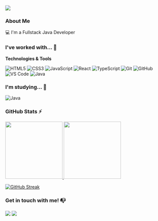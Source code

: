<h1>
  <img src="https://readme-typing-svg.herokuapp.com?font=Poppins&weight=500&size=24&duration=2000&pause=3000&color=9370DB&center=false&vCenter=true&random=false&width=485&height=25&lines=Hello!+My+name+is+Guilherme+Oliveira%F0%9F%91%8B" />
</h1>

### About Me

💻 I'm a Fullstack Java Developer



### I've worked with... 🔧

**Technologies & Tools**



![HTML5](https://img.shields.io/badge/html5-%23E34F26.svg?style=for-the-badge&logo=html5&logoColor=white)
![CSS3](https://img.shields.io/badge/css3-%231572B6.svg?style=for-the-badge&logo=css3&logoColor=white)
![JavaScript](https://img.shields.io/badge/javascript-%23323330.svg?style=for-the-badge&logo=javascript&logoColor=%23F7DF1E)
![React](https://img.shields.io/badge/react-%2320232a.svg?style=for-the-badge&logo=react&logoColor=%2361DAFB)
![TypeScript](https://img.shields.io/badge/typescript-%23007ACC.svg?style=for-the-badge&logo=typescript&logoColor=white)
![Git](https://img.shields.io/badge/git-%23F05033.svg?style=for-the-badge&logo=git&logoColor=white)
![GitHub](https://img.shields.io/badge/github-%23121011.svg?style=for-the-badge&logo=github&logoColor=white)
![VS Code](https://img.shields.io/badge/VS%20Code-0078d7.svg?style=for-the-badge&logo=visual-studio-code&logoColor=white)
![Java](https://img.shields.io/badge/java-%23ED8B00.svg?style=for-the-badge&logo=openjdk&logoColor=white)





### I'm studying... 🧩

![Java](https://img.shields.io/badge/java-%23ED8B00.svg?style=for-the-badge&logo=openjdk&logoColor=white)



### GitHub Stats ⚡
<div>
<a href="https://github.com/oGuilhermeOliveira">
<img height="180em" src="https://github-readme-stats.vercel.app/api/top-langs/?username=oGuilhermeOliveira&layout=compact&langs_count=7&theme=aura"/>
<img height="180em" src="https://github-readme-stats.vercel.app/api?username=oGuilhermeOliveira&show_icons=true&theme=aura&include_all_commits=true&count_private=true"/>
</div>

[![GitHub Streak](https://streak-stats.demolab.com?user=oGuilhermeOliveira&theme=aura&date_format=M%20j%5B%2C%20Y%5D&card_width=720)](https://git.io/streak-stats)
### Get in touch with me! 📭
<div>
<a href="https://www.linkedin.com/in/guilherme-oliveirasantos" target="_blank"><img src="https://img.shields.io/badge/-LinkedIn-%230077B5?style=for-the-badge&logo=linkedin&logoColor=white" target="_blank"></a>
 <a href = "mailto:guilhermeolsnto@gmail.com"><img src="https://img.shields.io/badge/-Gmail-%23333?style=for-the-badge&logo=gmail&logoColor=white" target="_blank"></a>  
</div>
